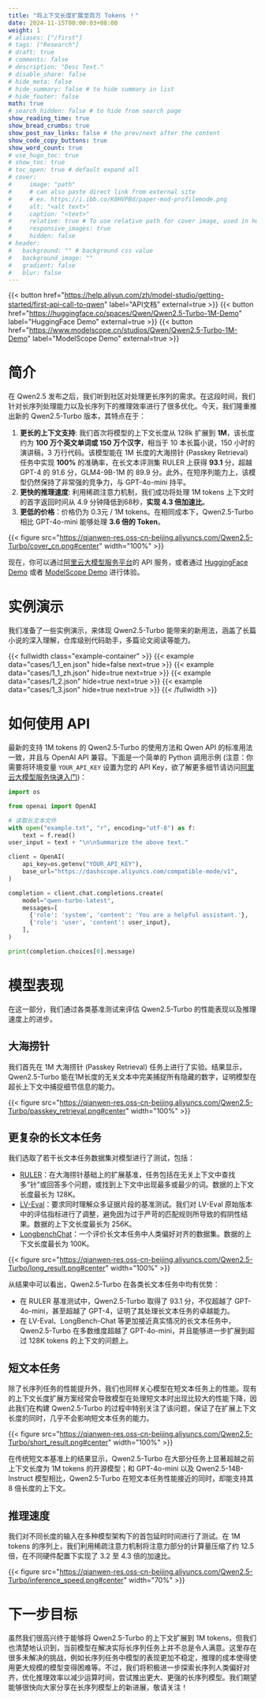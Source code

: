 ```yaml
---
title: "将上下文长度扩展至百万 Tokens ！"
date: 2024-11-15T00:00:03+08:00
weight: 1
# aliases: ["/first"]
# tags: ["Research"]
# draft: true
# comments: false
# description: "Desc Text."
# disable_share: false
# hide_meta: false
# hide_summary: false # to hide summary in list
# hide_footer: false
math: true
# search_hidden: false # to hide from search page
show_reading_time: true
show_bread_crumbs: true
show_post_nav_links: false # the prev/next after the content
show_code_copy_buttons: true
show_word_count: true
# use_hugo_toc: true
# show_toc: true
# toc_open: true # default expand all
# cover:
#     image: "path"
#     # can also paste direct link from external site
#     # ex. https://i.ibb.co/K0HVPBd/paper-mod-profilemode.png
#     alt: "<alt text>"
#     caption: "<text>"
#     relative: true # To use relative path for cover image, used in hugo Page-bundles
#     responsive_images: true
#     hidden: false
# header:
#   background: "" # background css value
#   background_image: ""
#   gradient: false
#   blur: false
---
```



{{< button href="https://help.aliyun.com/zh/model-studio/getting-started/first-api-call-to-qwen" label="API文档" external=true >}}
{{< button href="https://huggingface.co/spaces/Qwen/Qwen2.5-Turbo-1M-Demo" label="HuggingFace Demo" external=true >}}
{{< button href="https://www.modelscope.cn/studios/Qwen/Qwen2.5-Turbo-1M-Demo" label="ModelScope Demo" external=true >}}

# 简介

在 Qwen2.5 发布之后，我们听到社区对处理更长序列的需求。在这段时间，我们针对长序列处理能力以及长序列下的推理效率进行了很多优化。今天，我们隆重推出新的 Qwen2.5-Turbo 版本，其特点在于：

1) **更长的上下文支持**: 我们首次将模型的上下文长度从 128k 扩展到 **1M**，该长度约为 **100 万个英文单词或 150 万个汉字**，相当于 10 本长篇小说，150 小时的演讲稿，3 万行代码。该模型能在 1M 长度的大海捞针 (Passkey Retrieval) 任务中实现 **100%** 的准确率，在长文本评测集 RULER 上获得 **93.1** 分，超越 GPT-4 的 91.6 分，GLM4-9B-1M 的 89.9 分。此外，在短序列能力上，该模型仍然保持了非常强的竞争力，与 GPT-4o-mini 持平。
2) **更快的推理速度**: 利用稀疏注意力机制，我们成功将处理 1M tokens 上下文时的首字返回时间从 4.9 分钟降低到68秒，**实现 4.3 倍加速比**。
3) **更低的价格**：价格仍为 0.3元 / 1M tokens。在相同成本下，Qwen2.5-Turbo 相比 GPT-4o-mini 能够处理 **3.6 倍的 Token**。

{{< figure src="https://qianwen-res.oss-cn-beijing.aliyuncs.com/Qwen2.5-Turbo/cover_cn.png#center" width="100%" >}}

现在，你可以通过[阿里云大模型服务平台](https://help.aliyun.com/zh/model-studio/developer-reference/what-is-qwen-llm)的 API 服务，或者通过 [HuggingFace Demo](https://huggingface.co/spaces/Qwen/Qwen2.5-Turbo-1M-Demo) 或者 [ModelScope Demo](https://www.modelscope.cn/studios/Qwen/Qwen2.5-Turbo-1M-Demo) 进行体验。

# 实例演示

我们准备了一些实例演示，来体现 Qwen2.5-Turbo 能带来的新用法，涵盖了长篇小说的深入理解，仓库级别代码助手，多篇论文阅读等能力。

{{< fullwidth class="example-container" >}}
{{< example data="cases/1_1_en.json" hide=false next=true >}}
{{< example data="cases/1_1_zh.json" hide=true next=true >}}
{{< example data="cases/1_2.json" hide=true next=true >}}
{{< example data="cases/1_3.json" hide=true next=true >}}
{{< /fullwidth >}}

# 如何使用 API

最新的支持 1M tokens 的 Qwen2.5-Turbo 的使用方法和 Qwen API 的标准用法一致，并且与 OpenAI API 兼容。下面是一个简单的 Python 调用示例 (注意：你需要将环境变量 `YOUR_API_KEY` 设置为您的 API Key，欲了解更多细节请访问[阿里云大模型服务快速入门](https://help.aliyun.com/zh/model-studio/getting-started/first-api-call-to-qwen))：

```python
import os

from openai import OpenAI

# 读取长文本文件
with open("example.txt", "r", encoding="utf-8") as f:
    text = f.read()
user_input = text + "\n\nSummarize the above text."

client = OpenAI(
    api_key=os.getenv("YOUR_API_KEY"),
    base_url="https://dashscope.aliyuncs.com/compatible-mode/v1",
)

completion = client.chat.completions.create(
    model="qwen-turbo-latest",
    messages=[
      {'role': 'system', 'content': 'You are a helpful assistant.'},
      {'role': 'user', 'content': user_input},
    ],
)

print(completion.choices[0].message)
```

# 模型表现

在这一部分，我们通过各类基准测试来评估 Qwen2.5-Turbo 的性能表现以及推理速度上的进步。

## 大海捞针

我们首先在 1M 大海捞针 (Passkey Retrieval) 任务上进行了实验。结果显示，Qwen2.5-Turbo 能在1M长度的无关文本中完美捕捉所有隐藏的数字，证明模型在超长上下文中捕捉细节信息的能力。

{{< figure src="https://qianwen-res.oss-cn-beijing.aliyuncs.com/Qwen2.5-Turbo/passkey_retrieval.png#center" width="100%" >}}

## 更复杂的长文本任务

我们选取了若干长文本任务数据集对模型进行了测试，包括：

* [RULER](https://github.com/hsiehjackson/RULER)：在大海捞针基础上的扩展基准，任务包括在无关上下文中查找多“针”或回答多个问题，或找到上下文中出现最多或最少的词。数据的上下文长度最长为 128K。
* [LV-Eval](https://github.com/infinigence/LVEval)：要求同时理解众多证据片段的基准测试。我们对 LV-Eval 原始版本中的评估指标进行了调整，避免因为过于严苛的匹配规则所导致的假阴性结果。数据的上下文长度最长为 256K。
* [LongbenchChat](https://github.com/THUDM/LongAlign)：一个评价长文本任务中人类偏好对齐的数据集。数据的上下文长度最长为 100K。

{{< figure src="https://qianwen-res.oss-cn-beijing.aliyuncs.com/Qwen2.5-Turbo/long_result.png#center" width="100%" >}}


从结果中可以看出，Qwen2.5-Turbo 在各类长文本任务中均有优势：

* 在 RULER 基准测试中，Qwen2.5-Turbo 取得了 93.1 分，不仅超越了 GPT-4o-mini，甚至超越了 GPT-4，证明了其处理长文本任务的卓越能力。
* 在 LV-Eval、LongBench-Chat 等更加接近真实情况的长文本任务中，Qwen2.5-Turbo 在多数维度超越了 GPT-4o-mini，并且能够进一步扩展到超过 128K tokens 的上下文的问题上。

## 短文本任务

除了长序列任务的性能提升外，我们也同样关心模型在短文本任务上的性能。现有的上下文长度扩展方案经常会导致模型在处理短文本时出现比较大的性能下降，因此我们在构建 Qwen2.5-Turbo 的过程中特别关注了该问题，保证了在扩展上下文长度的同时，几乎不会影响短文本任务的能力。

{{< figure src="https://qianwen-res.oss-cn-beijing.aliyuncs.com/Qwen2.5-Turbo/short_result.png#center" width="100%" >}}

在传统短文本基准上的结果显示，Qwen2.5-Turbo 在大部分任务上显著超越之前上下文长度为 1M tokens 的开源模型；和 GPT-4o-mini 以及 Qwen2.5-14B-Instruct 模型相比，Qwen2.5-Turbo 在短文本任务性能接近的同时，却能支持其 8 倍长度的上下文。

## 推理速度

我们对不同长度的输入在多种模型架构下的首包延时时间进行了测试。在 1M tokens 的序列上，我们利用稀疏注意力机制将注意力部分的计算量压缩了约 12.5 倍，在不同硬件配置下实现了 3.2 至 4.3 倍的加速比。

{{< figure src="https://qianwen-res.oss-cn-beijing.aliyuncs.com/Qwen2.5-Turbo/inference_speed.png#center" width="70%" >}}




# 下一步目标

虽然我们很高兴终于能够将 Qwen2.5-Turbo 的上下文扩展到 1M tokens，但我们也清楚地认识到，当前模型在解决实际长序列任务上并不总是令人满意。这里存在很多未解决的挑战，例如长序列任务中模型的表现更加不稳定，推理的成本使得使用更大规模的模型变得困难等。不过，我们将积极进一步探索长序列人类偏好对齐，优化推理效率以减少运算时间，尝试推出更大、更强的长序列模型。我们期望能够很快向大家分享在长序列模型上的新进展，敬请关注！
